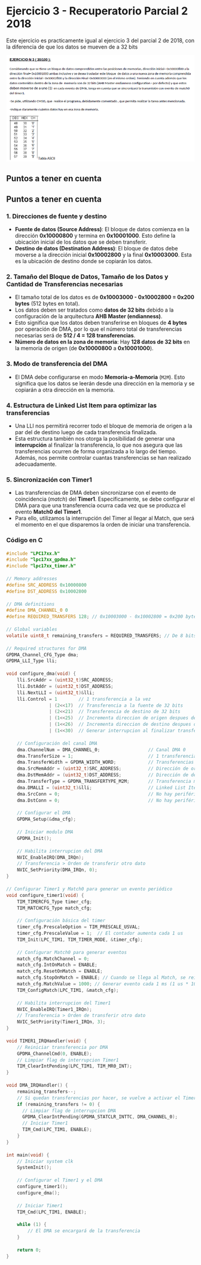 # Ejercicio 3 - Recuperatorio Parcial 2 2018

Este ejercicio es practicamente igual al ejercicio 3 del parcial 2 de 2018, con la diferencia de que los datos se mueven de a 32 bits

<div style="text-align: center;">
  <img src="r2018-ej3.png" alt="Ejercicio 3 - Recuperatorio Parcial 2 2018">
</div>

## Puntos a tener en cuenta

## Puntos a tener en cuenta

### 1. **Direcciones de fuente y destino**

- **Fuente de datos (Source Address)**: El bloque de datos comienza en la dirección **0x10000800** y termina en **0x10001000**. Esto define la ubicación inicial de los datos que se deben transferir.
- **Destino de datos (Destination Address)**: El bloque de datos debe moverse a la dirección inicial **0x10002800** y la final **0x10003000**. Esta es la ubicación de destino donde se copiarán los datos.

### 2. **Tamaño del Bloque de Datos, Tamaño de los Datos y Cantidad de Transferencias necesarias**

- El tamaño total de los datos es de **0x10003000 - 0x10002800 = 0x200 bytes** (512 bytes en total).
- Los datos deben ser tratados como **datos de 32 bits** debido a la configuración de la arquitectura **AHB Master (endianness)**.
- Esto significa que los datos deben transferirse en bloques de **4 bytes** por operación de DMA, por lo que el número total de transferencias necesarias será de **512 / 4 = 128 transferencias**.
- **Número de datos en la zona de memoria**: Hay **128 datos de 32 bits** en la memoria de origen (de **0x10000800** a **0x10001000**).

### 3. **Modo de transferencia del DMA**

- El DMA debe configurarse en modo **Memoria-a-Memoria** (`M2M`). Esto significa que los datos se leerán desde una dirección en la memoria y se copiarán a otra dirección en la memoria.

### 4. **Estructura de Linked List Item para optimizar las transferencias**

- Una LLI nos permitirá recorrer todo el bloque de memoria de origen a la par del de destino luego de cada transferencia finalizada.
- Esta estructura también nos otorga la posibilidad de generar una **interrupción** al finalizar la transferencia, lo que nos asegura que las transferencias ocurren de forma organizada a lo largo del tiempo. Además, nos permite controlar cuantas transferencias se han realizado adecuadamente.

### 5. **Sincronización con Timer1**

- Las transferencias de DMA deben sincronizarse con el evento de coincidencia (*match*) del **Timer1**. Específicamente, se debe configurar el DMA para que una transferencia ocurra cada vez que se produzca el evento **Match0 del Timer1**.
- Para ello, utilizamos la interrupción del Timer al llegar al Match, que será el momento en el que disparemos la orden de iniciar una transferencia.

### Código en C

```c
#include "LPC17xx.h"
#include "lpc17xx_gpdma.h"
#include "lpc17xx_timer.h"

// Memory addresses
#define SRC_ADDRESS 0x10000800
#define DST_ADDRESS 0x10002800

// DMA definitions
#define DMA_CHANNEL_0 0
#define REQUIRED_TRANSFERS 128; // 0x10003000 - 0x10002800 = 0x200 bytes = 512 bytes -> 512 / 4 bytes (transferencias de 32 bits) = 128 transferencias

// Global variables
volatile uint8_t remaining_transfers = REQUIRED_TRANSFERS; // De 8 bits porque son 128 transferencias (8 bits llega a 255)

// Required structures for DMA
GPDMA_Channel_CFG_Type dma;
GPDMA_LLI_Type lli;

void configure_dma(void) {
    lli.SrcAddr = (uint32_t)SRC_ADDRESS;
    lli.DstAddr = (uint32_t)DST_ADDRESS;
    lli.NextLLI = (uint32_t)&lli;
    lli.Control = 1        // 1 transferencia a la vez
                | (2<<17)  // Transferencia a la fuente de 32 bits
                | (2<<21)  // Transferencia de destino de 32 bits
                | (1<<25)  // Incrementa direccion de origen despues de cada transferencia
                | (1<<26)  // Incrementa direccion de destino despues de cada transferencia
                | (1<<30)  // Generar interrupcion al finalizar transferencia y detener transferencia (se reinicia manualmente)

    // Configuración del canal DMA
    dma.ChannelNum = DMA_CHANNEL_0;                  // Canal DMA 0
    dma.TransferSize = 1;                            // 1 transferencia a la vez
    dma.TransferWidth = GPDMA_WIDTH_WORD;            // Transferencias de 32 bits
    dma.SrcMemAddr = (uint32_t)SRC_ADDRESS;          // Dirección de origen
    dma.DstMemAddr = (uint32_t)DST_ADDRESS;          // Dirección de destino
    dma.TransferType = GPDMA_TRANSFERTYPE_M2M;       // Transferencia memoria a memoria
    dma.DMALLI = (uint32_t)&lli;                     // Linked List Item
    dma.SrcConn = 0;                                 // No hay periférico de origen
    dma.DstConn = 0;                                 // No hay periférico de destino
    
    // Configurar el DMA
    GPDMA_Setup(&dma_cfg);
    
    // Iniciar modulo DMA
    GPDMA_Init();

    // Habilita interrupcion del DMA
    NVIC_EnableIRQ(DMA_IRQn);
    // Transferencia > Orden de transferir otro dato
    NVIC_SetPriority(DMA_IRQn, 0);
}

// Configurar Timer1 y Match0 para generar un evento periódico
void configure_timer1(void) {
    TIM_TIMERCFG_Type timer_cfg;
    TIM_MATCHCFG_Type match_cfg;

    // Configuración básica del timer
    timer_cfg.PrescaleOption = TIM_PRESCALE_USVAL;
    timer_cfg.PrescaleValue = 1;  // El contador aumenta cada 1 us
    TIM_Init(LPC_TIM1, TIM_TIMER_MODE, &timer_cfg);

    // Configurar Match0 para generar eventos
    match_cfg.MatchChannel = 0;
    match_cfg.IntOnMatch = ENABLE;
    match_cfg.ResetOnMatch = ENABLE;
    match_cfg.StopOnMatch = ENABLE; // Cuando se llega al Match, se reinicia y detiene la cuenta hasta finalizar la transferencia
    match_cfg.MatchValue = 1000; // Generar evento cada 1 ms (1 us * 1000)
    TIM_ConfigMatch(LPC_TIM1, &match_cfg);

    // Habilita interrupcion del Timer1
    NVIC_EnableIRQ(Timer1_IRQn);
    // Transferencia > Orden de transferir otro dato
    NVIC_SetPriority(Timer1_IRQn, 3);
}

void TIMER1_IRQHandler(void) {
    // Reiniciar transferencia por DMA
    GPDMA_ChannelCmd(0, ENABLE);
    // Limpiar flag de interrupcion Timer1
    TIM_ClearIntPending(LPC_TIM1, TIM_MR0_INT); 
}

void DMA_IRQHandler() {
    remaining_transfers--;
    // Si quedan transferencias por hacer, se vuelve a activar el Timer
    if (remaining_transfers != 0) {
      // Limpiar flag de interrupcion DMA
      GPDMA_ClearIntPending(GPDMA_STATCLR_INTTC, DMA_CHANNEL_0);
      // Iniciar Timer1
      TIM_Cmd(LPC_TIM1, ENABLE);
    }
}

int main(void) {
    // Iniciar system clk
    SystemInit();

    // Configurar el Timer1 y el DMA
    configure_timer1();
    configure_dma();
   
    // Iniciar Timer1
    TIM_Cmd(LPC_TIM1, ENABLE);

    while (1) {
        // El DMA se encargará de la transferencia
    }

    return 0;
}
